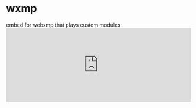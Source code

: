 # wxmp
embed for webxmp that plays custom modules
<embed type="text/html" src="https://www.wothke.ch/blaster/" width="500" height="200">

